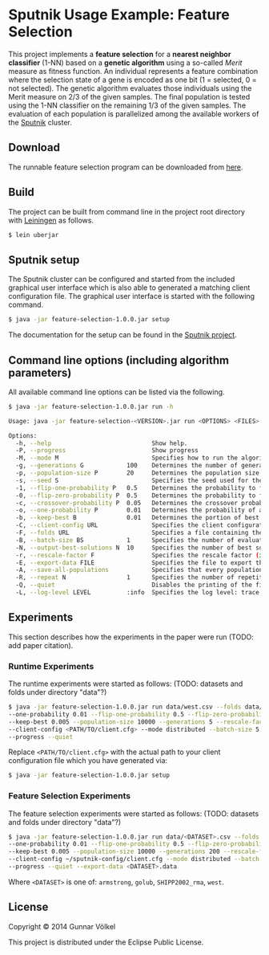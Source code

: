 # Sputnik Usage Example: Feature Selection

This project implements a **feature selection** for a **nearest neighbor classifier** (1-NN) based on a **genetic algorithm**
using a so-called *Merit* measure as fitness function.
An individual represents a feature combination where the selection state of a gene is encoded as one bit (1 = selected, 0 = not selected).
The genetic algorithm evaluates those individuals using the Merit measure on 2/3 of the given samples.
The final population is tested using the 1-NN classifier on the remaining 1/3 of the given samples.
The evaluation of each population is parallelized among the available workers of the [Sputnik](../../) cluster.


## Download

The runnable feature selection program can be downloaded from [here](../../releases/download/v0.3.1/feature-selection-1.0.0.jar).


## Build

The project can be built from command line in the project root directory with [Leiningen](http://leiningen.org) as follows.
```bash
$ lein uberjar
```


## Sputnik setup

The Sputnik cluster can be configured and started from the included graphical user interface which is also
able to generated a matching client configuration file.
The graphical user interface is started with the following command.
```bash
$ java -jar feature-selection-1.0.0.jar setup
```
The documentation for the setup can be found in the [Sputnik project](../../doc/ConfigurationDeployment.md).


## Command line options (including algorithm parameters)

All available command line options can be listed via the following.
```bash
$ java -jar feature-selection-1.0.0.jar run -h

Usage: java -jar feature-selection-<VERSION>.jar run <OPTIONS> <FILES>

Options:
  -h, --help                            Show help.
  -P, --progress                        Show progress
  -M, --mode M                          Specifies how to run the algorithm: local or distributed
  -g, --generations G            100    Determines the number of generations for the genetic algorithm.
  -p, --population-size P        20     Determines the population size for the genetic algorithm.
  -s, --seed S                          Specifies the seed used for the PRNG.
  -1, --flip-one-probability P   0.5    Determines the probability to flip a 1 to 0 in the genetic algorithm.
  -0, --flip-zero-probability P  0.5    Determines the probability to flip a 0 to 1 in the genetic algorithm.
  -c, --crossover-probability P  0.05   Determines the crossover probability for the genetic algorithm.
  -o, --one-probability P        0.01   Determines the probability of a 1 in the construction of initial solutions for the genetic algorithm.
  -b, --keep-best B              0.01   Determines the portion of best solutions that is selected for the next generation of the genetic algorithm.
  -C, --client-config URL               Specifies the client configuration to be used for remote execution.
  -F, --folds URL                       Specifies a file containing the folds for the repeated cross validation in the fitness function of the genetic algorithm.
  -B, --batch-size BS            1      Specifies the number of evaluations put into one task (usefull for short running evaluations).
  -N, --output-best-solutions N  10     Specifies the number of best solutions that is printed.
  -r, --rescale-factor F                Specifies the rescale factor (if any) used in the selection of the genetic algorithm, usually (1,5].
  -E, --export-data FILE                Specifies the file to export the population data to.
  -A, --save-all-populations            Specifies that every population needs to be save to the given export file. Otherwise, only the final tested population is saved.
  -R, --repeat N                 1      Specifies the number of repetitions for the experiment. (Applies only when no --folds are given.)
  -Q, --quiet                           Disables the printing of the final population.
  -L, --log-level LEVEL          :info  Specifies the log level: trace, debug, info, warn, error, fatal
```

## Experiments

This section describes how the experiments in the paper were run (TODO: add paper citation).

### Runtime Experiments

The runtime experiments were started as follows: (TODO: datasets and folds under directory "data"?)
```bash
$ java -jar feature-selection-1.0.0.jar run data/west.csv --folds data/west_folds.txt \
--one-probability 0.01 --flip-one-probability 0.5 --flip-zero-probability 0.5 --crossover-probability 0.01 \
--keep-best 0.005 --population-size 10000 --generations 5 --rescale-factor 4 --seed 4711 \
--client-config <PATH/TO/client.cfg> --mode distributed --batch-size 5 \
--progress --quiet
```
Replace ```<PATH/TO/client.cfg>``` with the actual path to your client configuration file which you have generated via:
```bash
$ java -jar feature-selection-1.0.0.jar setup
```

### Feature Selection Experiments

The feature selection experiments were started as follows: (TODO: datasets and folds under directory "data"?)
```bash
$ java -jar feature-selection-1.0.0.jar run data/<DATASET>.csv --folds data/<DATASET>_folds.txt \
--one-probability 0.01 --flip-one-probability 0.5 --flip-zero-probability 0.5 --crossover-probability 0.01 \
--keep-best 0.005 --population-size 10000 --generations 200 --rescale-factor 4 \
--client-config ~/sputnik-config/client.cfg --mode distributed --batch-size 5 \
--progress --quiet --export-data <DATASET>.data
```
Where ```<DATASET>``` is one of: ```armstrong```, ```golub```, ```SHIPP2002_rma```, ```west```.

## License

Copyright © 2014 Gunnar Völkel

This project is distributed under the Eclipse Public License.
